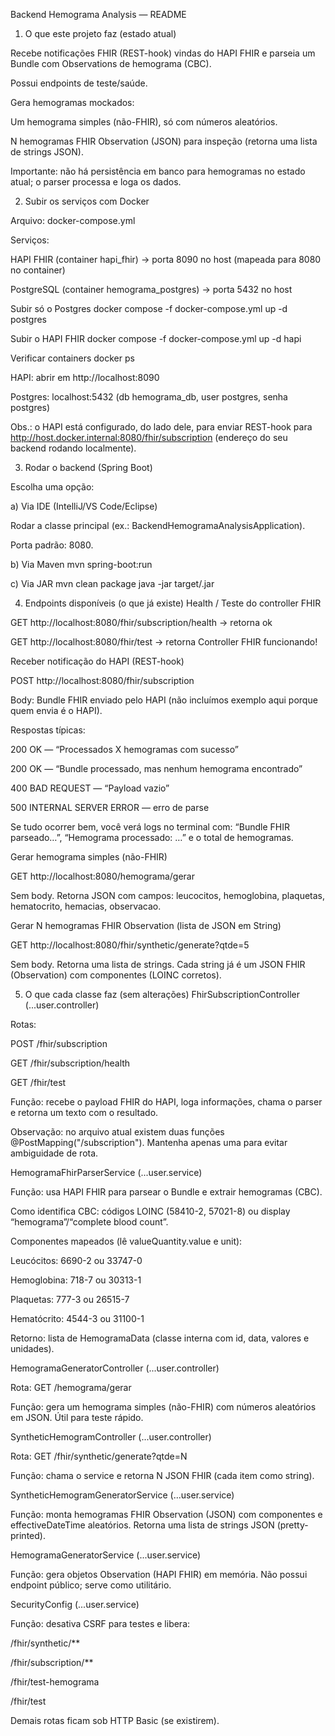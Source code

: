 Backend Hemograma Analysis — README
1) O que este projeto faz (estado atual)

Recebe notificações FHIR (REST-hook) vindas do HAPI FHIR e parseia um Bundle com Observations de hemograma (CBC).

Possui endpoints de teste/saúde.

Gera hemogramas mockados:

Um hemograma simples (não-FHIR), só com números aleatórios.

N hemogramas FHIR Observation (JSON) para inspeção (retorna uma lista de strings JSON).

Importante: não há persistência em banco para hemogramas no estado atual; o parser processa e loga os dados.

2) Subir os serviços com Docker

Arquivo: docker-compose.yml

Serviços:

HAPI FHIR (container hapi_fhir) → porta 8090 no host (mapeada para 8080 no container)

PostgreSQL (container hemograma_postgres) → porta 5432 no host

Subir só o Postgres
docker compose -f docker-compose.yml up -d postgres

Subir o HAPI FHIR
docker compose -f docker-compose.yml up -d hapi

Verificar containers
docker ps


HAPI: abrir em http://localhost:8090

Postgres: localhost:5432 (db hemograma_db, user postgres, senha postgres)

Obs.: o HAPI está configurado, do lado dele, para enviar REST-hook para
http://host.docker.internal:8080/fhir/subscription (endereço do seu backend rodando localmente).

3) Rodar o backend (Spring Boot)

Escolha uma opção:

a) Via IDE (IntelliJ/VS Code/Eclipse)

Rodar a classe principal (ex.: BackendHemogramaAnalysisApplication).

Porta padrão: 8080.

b) Via Maven
mvn spring-boot:run

c) Via JAR
mvn clean package
java -jar target/<seu-jar>.jar

4) Endpoints disponíveis (o que já existe)
Health / Teste do controller FHIR

GET http://localhost:8080/fhir/subscription/health → retorna ok

GET http://localhost:8080/fhir/test → retorna Controller FHIR funcionando!

Receber notificação do HAPI (REST-hook)

POST http://localhost:8080/fhir/subscription

Body: Bundle FHIR enviado pelo HAPI (não incluímos exemplo aqui porque quem envia é o HAPI).

Respostas típicas:

200 OK — “Processados X hemogramas com sucesso”

200 OK — “Bundle processado, mas nenhum hemograma encontrado”

400 BAD REQUEST — “Payload vazio”

500 INTERNAL SERVER ERROR — erro de parse

Se tudo ocorrer bem, você verá logs no terminal com:
“Bundle FHIR parseado…”, “Hemograma processado: …” e o total de hemogramas.

Gerar hemograma simples (não-FHIR)

GET http://localhost:8080/hemograma/gerar

Sem body. Retorna JSON com campos: leucocitos, hemoglobina, plaquetas, hematocrito, hemacias, observacao.

Gerar N hemogramas FHIR Observation (lista de JSON em String)

GET http://localhost:8080/fhir/synthetic/generate?qtde=5

Sem body. Retorna uma lista de strings. Cada string já é um JSON FHIR (Observation) com componentes (LOINC corretos).

5) O que cada classe faz (sem alterações)
FhirSubscriptionController (...user.controller)

Rotas:

POST /fhir/subscription

GET /fhir/subscription/health

GET /fhir/test

Função: recebe o payload FHIR do HAPI, loga informações, chama o parser e retorna um texto com o resultado.

Observação: no arquivo atual existem duas funções @PostMapping("/subscription"). Mantenha apenas uma para evitar ambiguidade de rota.

HemogramaFhirParserService (...user.service)

Função: usa HAPI FHIR para parsear o Bundle e extrair hemogramas (CBC).

Como identifica CBC: códigos LOINC (58410-2, 57021-8) ou display “hemograma”/“complete blood count”.

Componentes mapeados (lê valueQuantity.value e unit):

Leucócitos: 6690-2 ou 33747-0

Hemoglobina: 718-7 ou 30313-1

Plaquetas: 777-3 ou 26515-7

Hematócrito: 4544-3 ou 31100-1

Retorno: lista de HemogramaData (classe interna com id, data, valores e unidades).

HemogramaGeneratorController (...user.controller)

Rota: GET /hemograma/gerar

Função: gera um hemograma simples (não-FHIR) com números aleatórios em JSON. Útil para teste rápido.

SyntheticHemogramController (...user.controller)

Rota: GET /fhir/synthetic/generate?qtde=N

Função: chama o service e retorna N JSON FHIR (cada item como string).

SyntheticHemogramGeneratorService (...user.service)

Função: monta hemogramas FHIR Observation (JSON) com componentes e effectiveDateTime aleatórios.
Retorna uma lista de strings JSON (pretty-printed).

HemogramaGeneratorService (...user.service)

Função: gera objetos Observation (HAPI FHIR) em memória.
Não possui endpoint público; serve como utilitário.

SecurityConfig (...user.service)

Função: desativa CSRF para testes e libera:

/fhir/synthetic/**

/fhir/subscription/**

/fhir/test-hemograma

/fhir/test

Demais rotas ficam sob HTTP Basic (se existirem).
